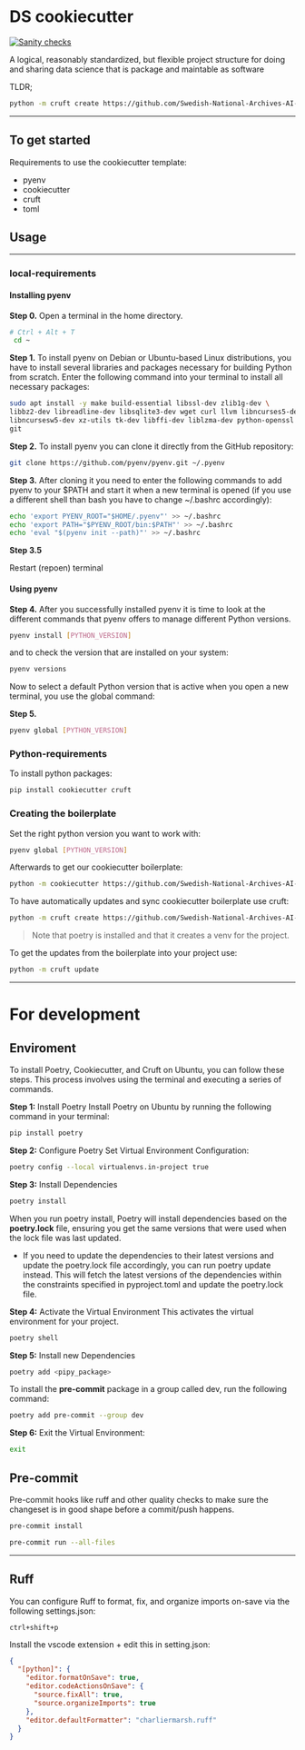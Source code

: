 # DS cookiecutter

[![Sanity checks](https://github.com/Swedish-National-Archives-AI-lab/package_cookiecutter/actions/workflows/test.yml/badge.svg)](https://github.com/Swedish-National-Archives-AI-lab/package_cookiecutter/actions/workflows/test.yml)

A logical, reasonably standardized, but flexible project structure for doing and sharing data science that is package and maintable as software

TLDR;

```bash
python -m cruft create https://github.com/Swedish-National-Archives-AI-lab/package_cookiecutter
```

---

## To get started

Requirements to use the cookiecutter template:

- pyenv
- cookiecutter
- cruft
- toml

## Usage

---

### local-requirements

#### Installing pyenv

**Step 0.**
Open a terminal in the home directory.

```bash
# Ctrl + Alt + T
 cd ~
```

**Step 1.**
To install pyenv on Debian or Ubuntu-based Linux distributions, you have to install several libraries and packages necessary for building Python from scratch. Enter the following command into your terminal to install all necessary packages:

```bash
sudo apt install -y make build-essential libssl-dev zlib1g-dev \
libbz2-dev libreadline-dev libsqlite3-dev wget curl llvm libncurses5-dev \
libncursesw5-dev xz-utils tk-dev libffi-dev liblzma-dev python-openssl \
git
```

**Step 2.**
To install pyenv you can clone it directly from the GitHub repository:

```bash
git clone https://github.com/pyenv/pyenv.git ~/.pyenv
```


**Step 3.**
After cloning it you need to enter the following commands to add pyenv to your $PATH and start it when a new terminal is opened (if you use a different shell than bash you have to change ~/.bashrc accordingly):

```bash
echo 'export PYENV_ROOT="$HOME/.pyenv"' >> ~/.bashrc
echo 'export PATH="$PYENV_ROOT/bin:$PATH"' >> ~/.bashrc
echo 'eval "$(pyenv init --path)"' >> ~/.bashrc
```

**Step 3.5**

Restart (repoen) terminal

#### Using pyenv

**Step 4.**
After you successfully installed pyenv it is time to look at the different commands that pyenv offers to manage different Python versions.

```bash
pyenv install [PYTHON_VERSION]
```

and to check the version that are installed on your system:

```bash
pyenv versions
```

Now to select a default Python version that is active when you open a new terminal, you use the global command:

**Step 5.**

```bash
pyenv global [PYTHON_VERSION]
```

### Python-requirements

To install python packages:

```bash
pip install cookiecutter cruft
```

### Creating the boilerplate

Set the right python version you want to work with:

```bash
pyenv global [PYTHON_VERSION]
```

Afterwards to get our cookiecutter boilerplate:

```bash
python -m cookiecutter https://github.com/Swedish-National-Archives-AI-lab/package_cookiecutter
```

To have automatically updates and sync cookiecutter boilerplate use cruft:

```bash
python -m cruft create https://github.com/Swedish-National-Archives-AI-lab/package_cookiecutter
```

> Note that poetry is installed and that it creates a venv for the project.

To get the updates from the boilerplate into your project use:

```bash
python -m cruft update
```

---

# For development

## Enviroment

To install Poetry, Cookiecutter, and Cruft on Ubuntu, you can follow these steps. This process involves using the terminal and executing a series of commands.

**Step 1:** Install Poetry
Install Poetry on Ubuntu by running the following command in your terminal:

```bash
pip install poetry
```

**Step 2:** Configure Poetry
Set Virtual Environment Configuration:

```bash
poetry config --local virtualenvs.in-project true
```

**Step 3:** Install Dependencies

```bash
poetry install
```

When you run poetry install, Poetry will install dependencies based on the **poetry.lock** file, ensuring you get the same versions that were used when the lock file was last updated.

- If you need to update the dependencies to their latest versions and update the poetry.lock file accordingly, you can run poetry update instead. This will fetch the latest versions of the dependencies within the constraints specified in pyproject.toml and update the poetry.lock file.

**Step 4:** Activate the Virtual Environment
This activates the virtual environment for your project.

```bash
poetry shell
```

**Step 5:** Install new Dependencies

```bash
poetry add <pipy_package>
```

To install the **pre-commit** package in a group called dev, run the following command:

```bash
poetry add pre-commit --group dev
```

**Step 6:** Exit the Virtual Environment:

```bash
exit
```

## Pre-commit

Pre-commit hooks like ruff and other quality checks to make sure the changeset is in good shape before a commit/push happens.

```bash
pre-commit install
```

```bash
pre-commit run --all-files
```

---

## Ruff

You can configure Ruff to format, fix, and organize imports on-save via the following settings.json:

`ctrl+shift+p`

Install the vscode extension + edit this in setting.json:

```json
{
  "[python]": {
    "editor.formatOnSave": true,
    "editor.codeActionsOnSave": {
      "source.fixAll": true,
      "source.organizeImports": true
    },
    "editor.defaultFormatter": "charliermarsh.ruff"
  }
}
```
